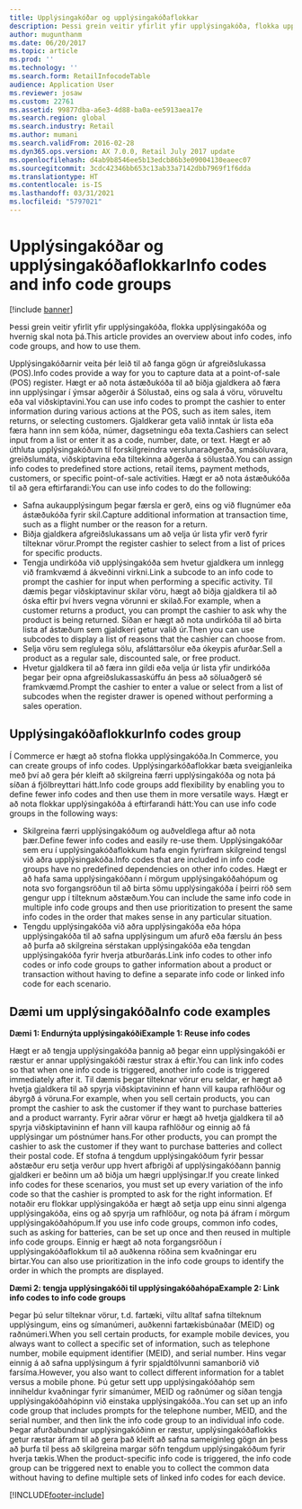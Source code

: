 ```yaml
---
title: Upplýsingakóðar og upplýsingakóðaflokkar
description: Þessi grein veitir yfirlit yfir upplýsingakóða, flokka upplýsingakóða og hvernig skal nota þá.
author: mugunthanm
ms.date: 06/20/2017
ms.topic: article
ms.prod: ''
ms.technology: ''
ms.search.form: RetailInfocodeTable
audience: Application User
ms.reviewer: josaw
ms.custom: 22761
ms.assetid: 99877dba-a6e3-4d88-ba0a-ee5913aea17e
ms.search.region: global
ms.search.industry: Retail
ms.author: mumani
ms.search.validFrom: 2016-02-28
ms.dyn365.ops.version: AX 7.0.0, Retail July 2017 update
ms.openlocfilehash: d4ab9b8546ee5b13edcb86b3e09004130eaeec07
ms.sourcegitcommit: 3cdc42346bb653c13ab33a7142dbb7969f1f6dda
ms.translationtype: HT
ms.contentlocale: is-IS
ms.lasthandoff: 03/31/2021
ms.locfileid: "5797021"
---
```

# <a name="info-codes-and-info-code-groups"></a><span data-ttu-id="6ff5e-103">Upplýsingakóðar og upplýsingakóðaflokkar</span><span class="sxs-lookup"><span data-stu-id="6ff5e-103">Info codes and info code groups</span></span>

[!include [banner](includes/banner.md)]

<span data-ttu-id="6ff5e-104">Þessi grein veitir yfirlit yfir upplýsingakóða, flokka upplýsingakóða og hvernig skal nota þá.</span><span class="sxs-lookup"><span data-stu-id="6ff5e-104">This article provides an overview about info codes, info code groups, and how to use them.</span></span>

<span data-ttu-id="6ff5e-105">Upplýsingakóðarnir veita þér leið til að fanga gögn úr afgreiðslukassa (POS).</span><span class="sxs-lookup"><span data-stu-id="6ff5e-105">Info codes provide a way for you to capture data at a point-of-sale (POS) register.</span></span> <span data-ttu-id="6ff5e-106">Hægt er að nota ástæðukóða til að biðja gjaldkera að færa inn upplýsingar í ýmsar aðgerðir á Sölustað, eins og sala á vöru, vöruveltu eða val viðskiptavini.</span><span class="sxs-lookup"><span data-stu-id="6ff5e-106">You can use info codes to prompt the cashier to enter information during various actions at the POS, such as item sales, item returns, or selecting customers.</span></span> <span data-ttu-id="6ff5e-107">Gjaldkerar geta valið inntak úr lista eða færa hann inn sem kóða, númer, dagsetningu eða texta.</span><span class="sxs-lookup"><span data-stu-id="6ff5e-107">Cashiers can select input from a list or enter it as a code, number, date, or text.</span></span> <span data-ttu-id="6ff5e-108">Hægt er að úthluta upplýsingakóðum til forskilgreindra verslunaraðgerða, smásöluvara, greiðslumáta, viðskiptavina eða tiltekinna aðgerða á sölustað.</span><span class="sxs-lookup"><span data-stu-id="6ff5e-108">You can assign info codes to predefined store actions, retail items, payment methods, customers, or specific point-of-sale activities.</span></span> <span data-ttu-id="6ff5e-109">Hægt er að nota ástæðukóða til að gera eftirfarandi:</span><span class="sxs-lookup"><span data-stu-id="6ff5e-109">You can use info codes to do the following:</span></span>

- <span data-ttu-id="6ff5e-110">Safna aukaupplýsingum þegar færsla er gerð, eins og við flugnúmer eða ástæðukóða fyrir skil.</span><span class="sxs-lookup"><span data-stu-id="6ff5e-110">Capture additional information at transaction time, such as a flight number or the reason for a return.</span></span>
- <span data-ttu-id="6ff5e-111">Biðja gjaldkera afgreiðslukassans um að velja úr lista yfir verð fyrir tilteknar vörur.</span><span class="sxs-lookup"><span data-stu-id="6ff5e-111">Prompt the register cashier to select from a list of prices for specific products.</span></span>
- <span data-ttu-id="6ff5e-112">Tengja undirkóða við upplýsingakóða sem hvetur gjaldkera um innlegg við framkvæmd á ákveðinni virkni.</span><span class="sxs-lookup"><span data-stu-id="6ff5e-112">Link a subcode to an info code to prompt the cashier for input when performing a specific activity.</span></span> <span data-ttu-id="6ff5e-113">Til dæmis þegar viðskiptavinur skilar vöru, hægt að biðja gjaldkera til að óska eftir því hvers vegna vörunni er skilað.</span><span class="sxs-lookup"><span data-stu-id="6ff5e-113">For example, when a customer returns a product, you can prompt the cashier to ask why the product is being returned.</span></span> <span data-ttu-id="6ff5e-114">Síðan er hægt að nota undirkóða til að birta lista af ástæðum sem gjaldkeri getur valið úr.</span><span class="sxs-lookup"><span data-stu-id="6ff5e-114">Then you can use subcodes to display a list of reasons that the cashier can choose from.</span></span>
- <span data-ttu-id="6ff5e-115">Selja vöru sem reglulega sölu, afsláttarsölur eða ókeypis afurðar.</span><span class="sxs-lookup"><span data-stu-id="6ff5e-115">Sell a product as a regular sale, discounted sale, or free product.</span></span>
- <span data-ttu-id="6ff5e-116">Hvetur gjaldkera til að færa inn gildi eða velja úr lista yfir undirkóða þegar þeir opna afgreiðslukassaskúffu án þess að söluaðgerð sé framkvæmd.</span><span class="sxs-lookup"><span data-stu-id="6ff5e-116">Prompt the cashier to enter a value or select from a list of subcodes when the register drawer is opened without performing a sales operation.</span></span>

## <a name="info-codes-group"></a><span data-ttu-id="6ff5e-117">Upplýsingakóðaflokkur</span><span class="sxs-lookup"><span data-stu-id="6ff5e-117">Info codes group</span></span>

<span data-ttu-id="6ff5e-118">Í Commerce er hægt að stofna flokka upplýsingakóða.</span><span class="sxs-lookup"><span data-stu-id="6ff5e-118">In Commerce, you can create groups of info codes.</span></span> <span data-ttu-id="6ff5e-119">Upplýsingarkóðaflokkar bæta sveigjanleika með því að gera þér kleift að skilgreina færri upplýsingakóða og nota þá síðan á fjölbreyttari hátt.</span><span class="sxs-lookup"><span data-stu-id="6ff5e-119">Info code groups add flexibility by enabling you to define fewer info codes and then use them in more versatile ways.</span></span> <span data-ttu-id="6ff5e-120">Hægt er að nota flokkar upplýsingakóða á eftirfarandi hátt:</span><span class="sxs-lookup"><span data-stu-id="6ff5e-120">You can use info code groups in the following ways:</span></span>

- <span data-ttu-id="6ff5e-121">Skilgreina færri upplýsingakóðum og auðveldlega aftur að nota þær.</span><span class="sxs-lookup"><span data-stu-id="6ff5e-121">Define fewer info codes and easily re-use them.</span></span> <span data-ttu-id="6ff5e-122">Upplýsingakóðar sem eru í upplýsingakóðaflokkum hafa engin fyrirfram skilgreind tengsl við aðra upplýsingakóða.</span><span class="sxs-lookup"><span data-stu-id="6ff5e-122">Info codes that are included in info code groups have no predefined dependencies on other info codes.</span></span> <span data-ttu-id="6ff5e-123">Hægt er að hafa sama upplýsingakóðann í mörgum upplýsingakóðahópum og nota svo forgangsröðun til að birta sömu upplýsingakóða í þeirri röð sem gengur upp í tilteknum aðstæðum.</span><span class="sxs-lookup"><span data-stu-id="6ff5e-123">You can include the same info code in multiple info code groups and then use prioritization to present the same info codes in the order that makes sense in any particular situation.</span></span>
- <span data-ttu-id="6ff5e-124">Tengdu upplýsingakóða við aðra upplýsingakóða eða hópa upplýsingakóða til að safna upplýsingum um afurð eða færslu án þess að þurfa að skilgreina sérstakan upplýsingakóða eða tengdan upplýsingakóða fyrir hverja atburðarás.</span><span class="sxs-lookup"><span data-stu-id="6ff5e-124">Link info codes to other info codes or info code groups to gather information about a product or transaction without having to define a separate info code or linked info code for each scenario.</span></span>

## <a name="info-code-examples"></a><span data-ttu-id="6ff5e-125">Dæmi um upplýsingakóða</span><span class="sxs-lookup"><span data-stu-id="6ff5e-125">Info code examples</span></span>

<span data-ttu-id="6ff5e-126">**Dæmi 1: Endurnýta upplýsingakóði**</span><span class="sxs-lookup"><span data-stu-id="6ff5e-126">**Example 1: Reuse info codes**</span></span>

<span data-ttu-id="6ff5e-127">Hægt er að tengja upplýsingakóða þannig að þegar einn upplýsingakóði er ræstur er annar upplýsingakóði ræstur strax á eftir.</span><span class="sxs-lookup"><span data-stu-id="6ff5e-127">You can link info codes so that when one info code is triggered, another info code is triggered immediately after it.</span></span> <span data-ttu-id="6ff5e-128">Til dæmis þegar tilteknar vörur eru seldar, er hægt að hvetja gjaldkera til að spyrja viðskiptavininn ef hann vill kaupa rafhlöður og ábyrgð á vöruna.</span><span class="sxs-lookup"><span data-stu-id="6ff5e-128">For example, when you sell certain products, you can prompt the cashier to ask the customer if they want to purchase batteries and a product warranty.</span></span> <span data-ttu-id="6ff5e-129">Fyrir aðrar vörur er hægt að hvetja gjaldkera til að spyrja viðskiptavininn ef hann vill kaupa rafhlöður og einnig að fá upplýsingar um póstnúmer hans.</span><span class="sxs-lookup"><span data-stu-id="6ff5e-129">For other products, you can prompt the cashier to ask the customer if they want to purchase batteries and collect their postal code.</span></span> <span data-ttu-id="6ff5e-130">Ef stofna á tengdum upplýsingakóðum fyrir þessar aðstæður eru setja verður upp hvert afbrigði af upplýsingakóðann þannig gjaldkeri er beðinn um að biðja um hægri upplýsingar.</span><span class="sxs-lookup"><span data-stu-id="6ff5e-130">If you create linked info codes for these scenarios, you must set up every variation of the info code so that the cashier is prompted to ask for the right information.</span></span> <span data-ttu-id="6ff5e-131">Ef notaðir eru flokkar upplýsingakóða er hægt að setja upp einu sinni algenga upplýsingakóða, eins og að spyrja um rafhlöður, og nota þá áfram í mörgum upplýsingakóðahópum.</span><span class="sxs-lookup"><span data-stu-id="6ff5e-131">If you use info code groups, common info codes, such as asking for batteries, can be set up once and then reused in multiple info code groups.</span></span> <span data-ttu-id="6ff5e-132">Einnig er hægt að nota forgangsröðun í upplýsingakóðaflokkum til að auðkenna röðina sem kvaðningar eru birtar.</span><span class="sxs-lookup"><span data-stu-id="6ff5e-132">You can also use prioritization in the info code groups to identify the order in which the prompts are displayed.</span></span>

<span data-ttu-id="6ff5e-133">**Dæmi 2: tengja upplýsingakóði til upplýsingakóðahópa**</span><span class="sxs-lookup"><span data-stu-id="6ff5e-133">**Example 2: Link info codes to info code groups**</span></span>

<span data-ttu-id="6ff5e-134">Þegar þú selur tilteknar vörur, t.d. fartæki, viltu alltaf safna tilteknum upplýsingum, eins og símanúmeri, auðkenni fartækisbúnaðar (MEID) og raðnúmeri.</span><span class="sxs-lookup"><span data-stu-id="6ff5e-134">When you sell certain products, for example mobile devices, you always want to collect a specific set of information, such as telephone number, mobile equipment identifier (MEID), and serial number.</span></span> <span data-ttu-id="6ff5e-135">Hins vegar einnig á að safna upplýsingum á fyrir spjaldtölvunni samanborið við farsíma.</span><span class="sxs-lookup"><span data-stu-id="6ff5e-135">However, you also want to collect different information for a tablet versus a mobile phone.</span></span> <span data-ttu-id="6ff5e-136">Þú getur sett upp upplýsingakóðahóp sem inniheldur kvaðningar fyrir símanúmer, MEID og raðnúmer og síðan tengja upplýsingakóðahópinn við einstaka upplýsingakóða..</span><span class="sxs-lookup"><span data-stu-id="6ff5e-136">You can set up an info code group that includes prompts for the telephone number, MEID, and the serial number, and then link the info code group to an individual info code.</span></span> <span data-ttu-id="6ff5e-137">Þegar afurðabundnar upplýsingakóðinn er ræstur, upplýsingakóðaflokks getur ræstar áfram til að gera það kleift að safna sameiginleg gögn án þess að þurfa til þess að skilgreina margar söfn tengdum upplýsingakóðum fyrir hverja tækis.</span><span class="sxs-lookup"><span data-stu-id="6ff5e-137">When the product-specific info code is triggered, the info code group can be triggered next to enable you to collect the common data without having to define multiple sets of linked info codes for each device.</span></span>


[!INCLUDE[footer-include](../includes/footer-banner.md)]